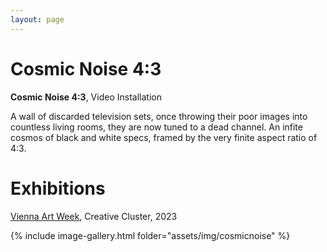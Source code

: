 ```yaml
---
layout: page
---
```


# Cosmic Noise 4:3

<strong><b>Cosmic Noise 4:3</b></strong>, Video Installation

A wall of discarded television sets, once throwing their poor images into countless living rooms, they are now tuned to a dead channel. An infite cosmos of black and white specs, framed by the very finite aspect ratio of 4:3.

# Exhibitions

<a href="" rel="noopener noreferrer" target="_blank">Vienna Art Week</a>, Creative Cluster, 2023<br>

{% include image-gallery.html folder="assets/img/cosmicnoise" %}

<!--
<ul>
{% for image in site.static_files %}
    {% if image.path contains 'assets/img/super8tv' %}
<a class="img" href="{{ image.path }}"><img title="" src="{{ image.path }}"/></a>
    {% endif %}
{% endfor %}
</ul>
-->